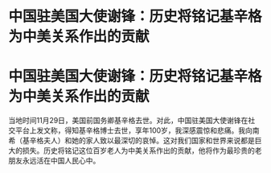 # 中国驻美国大使谢锋：历史将铭记基辛格为中美关系作出的贡献

# 中国驻美国大使谢锋：历史将铭记基辛格为中美关系作出的贡献

当地时间11月29日，美国前国务卿基辛格去世。对此，中国驻美国大使谢锋在社交平台上发文称，得知基辛格博士去世，享年100岁，我深感震惊和悲痛。我向南希（基辛格夫人）和她的家人致以最深切的哀悼。这对我们国家和世界来说都是巨大的损失。历史将铭记这位百岁老人为中美关系作出的贡献，他将作为最珍贵的老朋友永远活在中国人民心中。

